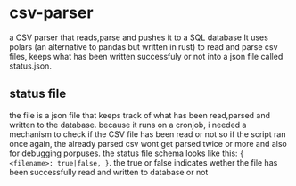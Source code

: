 # csv-parser
a CSV parser that reads,parse and pushes it to a SQL database
It uses polars (an alternative to pandas but written in rust) to read and parse csv files, keeps what has been written successfuly or not into a json file called status.json.

## status file
the file is a json file that keeps track of what has been read,parsed and written to the database. because it runs on a cronjob, i needed a mechanism to check if the CSV file has been read or not so if the script ran once again, the already parsed csv wont get parsed twice or more and also for debugging porpuses.
the status file schema looks like this:
``` { <filename>: true|false, } ```.
the true or false indicates wether the file has been successfully read and written to database or not
